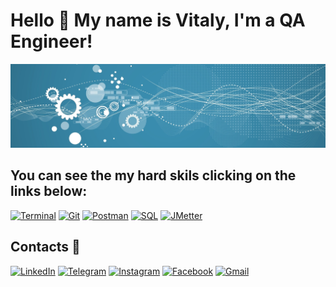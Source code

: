 # Hello 👋 My name is Vitaly, I'm a QA Engineer!

![Header](https://github.com/Vitaly-chek/Vitaly-chek/blob/main/images/1.jpg)

## You can see the my hard skils clicking  on the links below:

[![Terminal](https://img.shields.io/badge/Terminal-4296C7?style=for-the-badge&logo=linux&logoColor=000000)](https://github.com/Vitaly-chek/Terminal)
[![Git](https://img.shields.io/badge/Git-4296C7?style=for-the-badge&logo=git)](https://github.com/Vitaly-chek/Git)
[![Postman](https://img.shields.io/badge/Postman-4296C7?style=for-the-badge&logo=postman)](https://github.com/Vitaly-chek/Postman)
[![SQL](https://img.shields.io/badge/SQL-4296C7?style=for-the-badge&logo=postgresql&logoColor=00007C)](https://github.com/Vitaly-chek/SQL)
[![JMetter](https://img.shields.io/badge/JMeter-4296C7?style=for-the-badge&logo=ApacheJMeter&logoColor=000000)](https://github.com/Vitaly-chek/JMeter)

## Contacts 📱

[![LinkedIn](https://img.shields.io/badge/LinkedIn-4296C7?style=for-the-badge&logo=LinkedIn)](https://www.linkedin.com/in/%D0%B2%D0%B8%D1%82%D0%B0%D0%BB%D0%B8%D0%B9-%D0%BA%D1%80%D0%B8%D0%B2%D0%BE%D1%80%D1%83%D1%87%D0%B5%D0%BA-66685b208/)
[![Telegram](https://img.shields.io/badge/Telegram-4296C7?style=for-the-badge&logo=Telegram&logoColor=00007C)](https://t.me/krivoruchekvitaly)
[![Instagram](https://img.shields.io/badge/Instagram-4296C7?style=for-the-badge&logo=Instagram)](https://www.instagram.com/vitaly_chek/)
[![Facebook](https://img.shields.io/badge/Facebook-4296C7?style=for-the-badge&logo=Facebook&logoColor=144FC7)](https://m.facebook.com/krivoruchekvitaly)
[![Gmail](https://img.shields.io/badge/Gmail-4296C7?style=for-the-badge&logo=Gmail&logoColor=FF0202)][gmail]


[gmail]:mailto:krivoruchek1@gmail.com